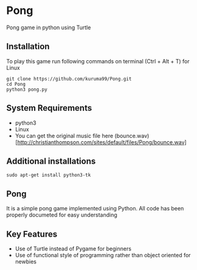 # Pong
Pong game in python using Turtle

## Installation
To play this game run following commands on terminal (Ctrl + Alt + T) for Linux
```
git clone https://github.com/kuruma99/Pong.git
cd Pong
python3 pong.py
```

## System Requirements
* python3
* Linux
* You can get the original music file here (bounce.wav)[http://christianthompson.com/sites/default/files/Pong/bounce.wav]

## Additional installations
```
sudo apt-get install python3-tk
```

## Pong
It is a simple pong game implemented using Python. All code has been properly documeted for easy understanding

## Key Features
* Use of Turtle instead of Pygame for beginners
* Use of functional style of programming rather than object oriented for newbies
